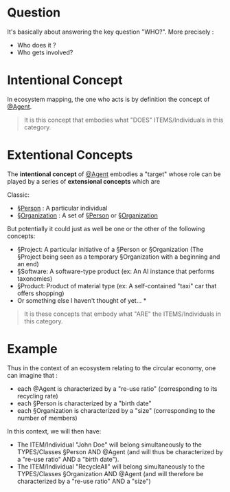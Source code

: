 Question
==
It's basically about answering the key question "WHO?". More precisely :
* Who does it ?
* Who gets involved?

Intentional Concept
==
In ecosystem mapping, the one who acts is by definition the concept of <a href="https://github.com/iPlumb3r/EcosystemMapping/blob/master/1_Semantic/Conceptionary/%40Agent.md">@Agent</a>.

> It is this concept that embodies what "DOES" ITEMS/Individuals in this category.

Extentional Concepts
==
The __intentional concept__ of <a href="https://github.com/iPlumb3r/EcosystemMapping/blob/master/1_Semantic/Conceptionary/%40Agent.md">@Agent</a> embodies a "target" whose role can be played by a series of __extensional concepts__ which are 

Classic:
* <a href="https://github.com/iPlumb3r/EcosystemMappingModel/blob/master/1_Semantic/Conceptionary/%C2%A7Person.md">§Person</a> : A particular individual
* <a href="https://github.com/iPlumb3r/EcosystemMappingModel/blob/master/1_Semantic/Conceptionary/%C2%A7Organization.md">§Organization</a> : A set of <a href="https://github.com/iPlumb3r/EcosystemMappingModel/blob/master/1_Semantic/Conceptionary/%C2%A7Person.md">§Person</a> or <a href="https://github.com/iPlumb3r/EcosystemMappingModel/blob/master/1_Semantic/Conceptionary/%C2%A7Organization.md">§Organization</a>   

But potentially it could just as well be one or the other of the following concepts:
* §Project: A particular initiative of a §Person or §Organization (The §Project being seen as a temporary §Organization with a beginning and an end)
* §Software: A software-type product (ex: An AI instance that performs taxonomies)
* §Product: Product of material type (ex: A self-contained "taxi" car that offers shopping)
* Or something else I haven't thought of yet... *

> It is these concepts that embody what "ARE" the ITEMS/Individuals in this category.

Example
==
Thus in the context of an ecosystem relating to the circular economy, one can imagine that : 
* each @Agent is characterized by a "re-use ratio" (corresponding to its recycling rate)
* each §Person is characterized by a "birth date" 
* each §Organization is characterized by a "size" (corresponding to the number of members)

In this context, we will then have:
* The ITEM/Individual "John Doe" will belong simultaneously to the TYPES/Classes §Person AND @Agent (and will thus be characterized by a "re-use ratio" AND a "birth date").
* The ITEM/Individual "RecycleAll" will belong simultaneously to the TYPES/Classes §Organization AND @Agent (and will therefore be characterized by a "re-use ratio" AND a "size")
